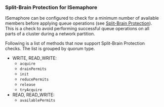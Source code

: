
### Split-Brain Protection for ISemaphore

ISemaphore can be configured to check for a minimum number of available members before applying queue operations (see [Split-Brain Protection](#split-brain-protection)). This is a check to avoid performing successful queue operations on all parts of a cluster during a network partition.

Following is a list of methods that now support Split-Brain Protection checks. The list is grouped by quorum type.

- WRITE, READ_WRITE:
    - `acquire`
    - `drainPermits`
    - `init`
    - `reducePermits`
    - `release`
    - `tryAcquire`
- READ, READ_WRITE:
    - `availablePermits`
